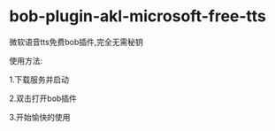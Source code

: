 # bob-plugin-akl-microsoft-free-tts
微软语音tts免费bob插件,完全无需秘钥

使用方法:

1.下载服务并启动

2.双击打开bob插件

3.开始愉快的使用

